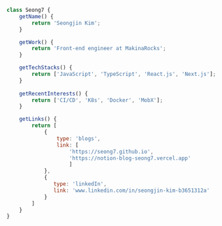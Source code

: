 ```js
class Seong7 {
    getName() {
        return 'Seongjin Kim';
    }

    getWork() {
        return 'Front-end engineer at MakinaRocks';
    }

    getTechStacks() {
        return ['JavaScript', 'TypeScript', 'React.js', 'Next.js'];
    }
    
    getRecentInterests() {
        return ['CI/CD', 'K8s', 'Docker', 'MobX'];
    }

    getLinks() {
        return [
            {
                type: 'blogs',
                link: [
                    'https://seong7.github.io', 
                    'https://notion-blog-seong7.vercel.app'
                    ]
            },
            {
               type: 'linkedIn',
               link: 'www.linkedin.com/in/seongjin-kim-b3651312a'
            }
        ]
    }
}
```


<!--
**seong7/seong7** is a ✨ _special_ ✨ repository because its `README.md` (this file) appears on your GitHub profile.

Here are some ideas to get you started:

- 🔭 I’m currently working on ...
- 🌱 I’m currently learning ...
- 👯 I’m looking to collaborate on ...
- 🤔 I’m looking for help with ...
- 💬 Ask me about ...
- 📫 How to reach me: ...
- 😄 Pronouns: ...
- ⚡ Fun fact: ...
-->
